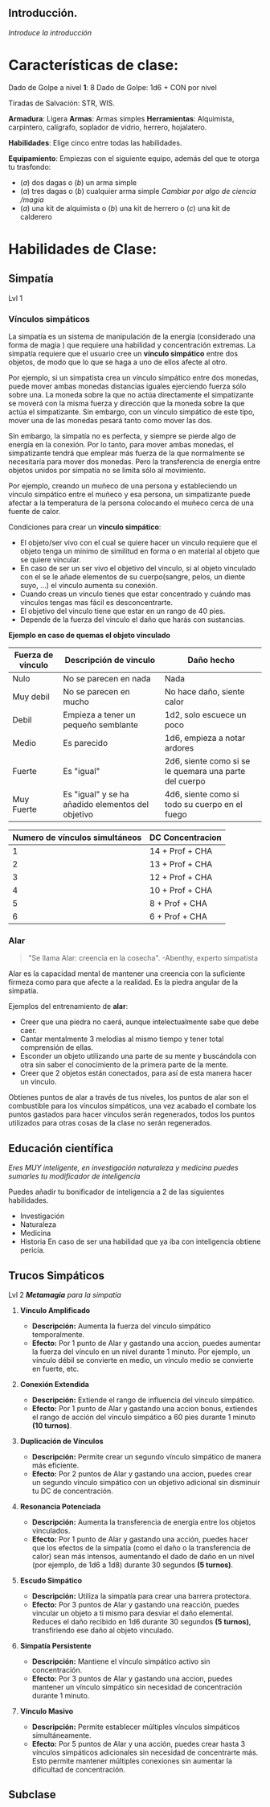 ## Introducción.
*Introduce la introducción*

# Características de clase:

Dado de Golpe a nivel **1**: 8
Dado de Golpe: 1d6 + CON por nivel 

Tiradas de Salvación: STR, WIS.

**Armadura**: Ligera
**Armas**: Armas simples
**Herramientas**: Alquimista, carpintero, calígrafo, soplador de vidrio, herrero, hojalatero.

**Habilidades**: Elige cinco entre todas las habilidades.

**Equipamiento**:
Empiezas con el siguiente equipo, además del que te otorga tu trasfondo:

- (*a*) dos dagas o (*b*) un arma simple  
- (*a*) tres dagas o (*b*) cualquier arma simple *Cambiar por algo de ciencia /magia*
- (*a*) una kit de alquimista o (*b*) una kit de herrero o (*c*) una kit de calderero

# Habilidades de Clase:
## Simpatía
Lvl 1
### Vínculos simpáticos
La simpatía es un sistema de manipulación de la energía (considerado una forma de magia )  que requiere una habilidad y concentración extremas. La simpatía requiere que el usuario cree un **vínculo simpático** entre dos objetos, de modo que lo que se haga a uno de ellos afecte al otro. 

Por ejemplo, si un simpatista crea un vínculo simpático entre dos monedas, puede mover ambas monedas distancias iguales ejerciendo fuerza sólo sobre una. La moneda sobre la que no actúa directamente el simpatizante se moverá con la misma fuerza y dirección que la moneda sobre la que actúa el simpatizante. Sin embargo, con un vínculo simpático de este tipo, mover una de las monedas pesará tanto como mover las dos. 

Sin embargo, la simpatía no es perfecta, y siempre se pierde algo de energía en la conexión. Por lo tanto, para mover ambas monedas, el simpatizante tendrá que emplear más fuerza de la que normalmente se necesitaría para mover dos monedas. Pero la transferencia de energía entre objetos unidos por simpatía no se limita sólo al movimiento. 

Por ejemplo, creando un muñeco de una persona y estableciendo un vínculo simpático entre el muñeco y esa persona, un simpatizante puede afectar a la temperatura de la persona colocando el muñeco cerca de una fuente de calor.

Condiciones para crear un **vinculo simpático**: 
- El objeto/ser vivo con el cual se quiere hacer un vinculo requiere que el objeto tenga un mínimo de similitud en forma o en material al objeto que se quiere vincular.
- En caso de ser un ser vivo el objetivo del vinculo, si al objeto vinculado con el se le añade elementos de su cuerpo(sangre, pelos, un diente suyo, ...)  el vinculo aumenta su conexión.
- Cuando creas un vinculo tienes que estar concentrado y cuándo mas vínculos tengas mas fácil es desconcentrarte.
- El objetivo del vinculo tiene que estar en un rango de 40 pies.
- Depende de la fuerza del vinculo el daño que harás con sustancias.

**Ejemplo en caso de quemas el objeto vinculado**

| Fuerza de vinculo | Descripción de vinculo                            | Daño hecho                                             |
| ----------------- | ------------------------------------------------- | ------------------------------------------------------ |
| Nulo              | No se parecen en nada                             | Nada                                                   |
| Muy debil         | No se parecen en mucho                            | No hace daño, siente calor                             |
| Debil             | Empieza a tener un pequeño semblante              | 1d2, solo escuece un poco                              |
| Medio             | Es parecido                                       | 1d6, empieza a notar ardores                           |
| Fuerte            | Es "igual"                                        | 2d6, siente como si se le quemara una parte del cuerpo |
| Muy Fuerte        | Es "igual" y se ha añadido elementos del objetivo | 4d6, siente como si todo su cuerpo en el fuego         |

| Numero de vínculos simultáneos | DC Concentracion |
| ------------------------------ | ---------------- |
| 1                              | 14 + Prof + CHA  |
| 2                              | 13 + Prof + CHA  |
| 3                              | 12 + Prof + CHA  |
| 4                              | 10 + Prof + CHA  |
| 5                              | 8 + Prof + CHA   |
| 6                              | 6 + Prof + CHA   |




### Alar
> "Se llama Alar: creencia en la cosecha".
-Abenthy, experto simpatista

Alar es la capacidad mental de mantener una creencia con la suficiente firmeza como para que afecte a la realidad. Es la piedra angular de la simpatía.

Ejemplos del entrenamiento de **alar**: 
- Creer que una piedra no caerá, aunque intelectualmente sabe que debe caer.
- Cantar mentalmente 3 melodías al mismo tiempo y tener total comprensión de ellas.
- Esconder un objeto utilizando una parte de su mente y buscándola con otra sin saber el conocimiento de la primera parte de la mente.
- Creer que 2 objetos están conectados, para así de esta manera hacer un vinculo.

Obtienes puntos de alar a través de tus niveles, los puntos de alar son el combustible para los vínculos simpáticos, una vez acabado el combate los puntos gastados para hacer vínculos serán regenerados, todos los puntos utilizados para otras cosas de la clase no serán regenerados.

##  Educación científica
*Eres MUY inteligente, en investigación naturaleza y medicina puedes sumarles tu modificador de inteligencia*

Puedes añadir tu bonificador de inteligencia a 2 de las siguientes habilidades.
- Investigación
- Naturaleza
- Medicina
- Historia
En caso de ser una habilidad que ya iba con inteligencia obtiene pericia.
## Trucos Simpáticos
Lvl 2
***Metamagia** para la simpatía*

1. **Vínculo Amplificado**
    
    - **Descripción:** Aumenta la fuerza del vínculo simpático temporalmente.
    - **Efecto:** Por 1 punto de Alar y gastando una accion, puedes aumentar la fuerza del vínculo en un nivel durante 1 minuto. Por ejemplo, un vínculo débil se convierte en medio, un vínculo medio se convierte en fuerte, etc.
2. **Conexión Extendida**
    
    - **Descripción:** Extiende el rango de influencia del vínculo simpático.
    - **Efecto:** Por 1 punto de Alar y gastando una accion bonus, extiendes el rango de acción del vínculo simpático a 60 pies durante 1 minuto **(10 turnos)**.
3. **Duplicación de Vínculos**
    
    - **Descripción:** Permite crear un segundo vínculo simpático de manera más eficiente.
    - **Efecto:** Por 2 puntos de Alar y gastando una accion, puedes crear un segundo vínculo simpático con un objetivo adicional sin disminuir tu DC de concentración.
4. **Resonancia Potenciada**
    
    - **Descripción:** Aumenta la transferencia de energía entre los objetos vinculados.
    - **Efecto:** Por 1 punto de Alar y gastando una acción, puedes hacer que los efectos de la simpatía (como el daño o la transferencia de calor) sean más intensos, aumentando el dado de daño en un nivel (por ejemplo, de 1d6 a 1d8) durante 30 segundos **(5 turnos)**.
5. **Escudo Simpático**
    
    - **Descripción:** Utiliza la simpatía para crear una barrera protectora.
    - **Efecto:** Por 3 puntos de Alar y gastando una reacción, puedes vincular un objeto a ti mismo para desviar el daño elemental. Reduces el daño recibido en 1d6 durante 30 segundos **(5 turnos)**, transfiriendo ese daño al objeto vinculado.
6. **Simpatía Persistente**
    
    - **Descripción:** Mantiene el vínculo simpático activo sin concentración.
    - **Efecto:** Por 3 puntos de Alar y gastando una accion, puedes mantener un vínculo simpático sin necesidad de concentración durante 1 minuto.
7. **Vínculo Masivo**
    
    - **Descripción:** Permite establecer múltiples vínculos simpáticos simultáneamente.
    - **Efecto:** Por 5 puntos de Alar y una acción, puedes crear hasta 3 vínculos simpáticos adicionales sin necesidad de concentrarte más. Esto permite mantener múltiples conexiones sin aumentar la dificultad de concentración.

## Subclase
